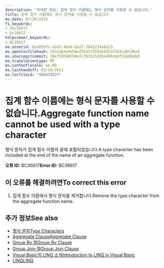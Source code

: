 ```yaml
---
description: '자세한 정보: 집계 함수 이름에는 형식 문자를 사용할 수 없습니다.'
title: 집계 함수 이름에는 형식 문자를 사용할 수 없습니다.
ms.date: 07/20/2015
f1_keywords:
- vbc36617
- bc36617
helpviewer_keywords:
- BC36617
ms.assetid: 0ea95bfc-aee5-46bd-be2f-76d1234e0a23
ms.openlocfilehash: 193aab4a9eb8e27b3572554ed25a7304cdb5d6e4
ms.sourcegitcommit: 10e719780594efc781b15295e499c66f316068b8
ms.translationtype: MT
ms.contentlocale: ko-KR
ms.lasthandoff: 02/14/2021
ms.locfileid: "100474527"
---
```

# <a name="aggregate-function-name-cannot-be-used-with-a-type-character"></a><span data-ttu-id="520f5-103">집계 함수 이름에는 형식 문자를 사용할 수 없습니다.</span><span class="sxs-lookup"><span data-stu-id="520f5-103">Aggregate function name cannot be used with a type character</span></span>

<span data-ttu-id="520f5-104">형식 문자가 집계 함수 이름의 끝에 포함되었습니다.</span><span class="sxs-lookup"><span data-stu-id="520f5-104">A type character has been included at the end of the name of an aggregate function.</span></span>  
  
 <span data-ttu-id="520f5-105">**오류 ID:** BC36617</span><span class="sxs-lookup"><span data-stu-id="520f5-105">**Error ID:** BC36617</span></span>  
  
## <a name="to-correct-this-error"></a><span data-ttu-id="520f5-106">이 오류를 해결하려면</span><span class="sxs-lookup"><span data-stu-id="520f5-106">To correct this error</span></span>  
  
1. <span data-ttu-id="520f5-107">집계 함수 이름에서 형식 문자를 제거합니다.</span><span class="sxs-lookup"><span data-stu-id="520f5-107">Remove the type character from the aggregate function name.</span></span>  
  
## <a name="see-also"></a><span data-ttu-id="520f5-108">추가 정보</span><span class="sxs-lookup"><span data-stu-id="520f5-108">See also</span></span>

- [<span data-ttu-id="520f5-109">형식 문자</span><span class="sxs-lookup"><span data-stu-id="520f5-109">Type Characters</span></span>](../programming-guide/language-features/data-types/type-characters.md)
- [<span data-ttu-id="520f5-110">Aggregate Clause</span><span class="sxs-lookup"><span data-stu-id="520f5-110">Aggregate Clause</span></span>](../language-reference/queries/aggregate-clause.md)
- [<span data-ttu-id="520f5-111">Group By 절</span><span class="sxs-lookup"><span data-stu-id="520f5-111">Group By Clause</span></span>](../language-reference/queries/group-by-clause.md)
- [<span data-ttu-id="520f5-112">Group Join 절</span><span class="sxs-lookup"><span data-stu-id="520f5-112">Group Join Clause</span></span>](../language-reference/queries/group-join-clause.md)
- [<span data-ttu-id="520f5-113">Visual Basic의 LINQ 소개</span><span class="sxs-lookup"><span data-stu-id="520f5-113">Introduction to LINQ in Visual Basic</span></span>](../programming-guide/language-features/linq/introduction-to-linq.md)
- [<span data-ttu-id="520f5-114">LINQ</span><span class="sxs-lookup"><span data-stu-id="520f5-114">LINQ</span></span>](../programming-guide/language-features/linq/index.md)
